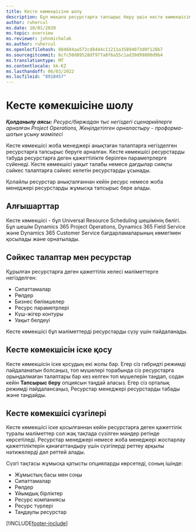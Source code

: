 ```yaml
---
title: Кесте көмекшісіне шолу
description: Бұл мақала ресурстарға тапсырыс беру үшін кесте көмекшісімен жұмыс істеу туралы ақпарат береді.
author: ruhercul
ms.date: 10/01/2020
ms.topic: overview
ms.reviewer: johnmichalak
ms.author: ruhercul
ms.openlocfilehash: 884684aa572cd8444c11211a35894073d0f128b7
ms.sourcegitcommit: 6cfc50d89528df977a8f6a55c1ad39d99800d9b4
ms.translationtype: MT
ms.contentlocale: kk-KZ
ms.lasthandoff: 06/03/2022
ms.locfileid: "8918457"
---
```

# <a name="schedule-assistant-overview"></a>Кесте көмекшісіне шолу

_**Қолданылу аясы:** Ресурс/биржадан тыс негіздегі сценарийлерге арналған Project Operations, Жеңілдетілген орналастыру - проформа-шотын ұсыну мәмілесі_

Кесте көмекшісі жоба менеджері анықтаған талаптарға негізделген ресурстарға тапсырыс беруге арналған. Кесте көмекшісі ресурстарды табуда ресурстарға деген қажеттілікте берілген параметрлерге сүйенеді. Кесте көмекшісі уақыт талабы немесе дағдылар сияқты сәйкес талаптарға сәйкес келетін ресурстарды ұсынады.

Қолайлы ресурстар анықталғаннан кейін ресурс немесе жоба менеджері ресурстарды жұмысқа тапсырыс бере алады.

## <a name="prerequisites"></a>Алғышарттар

Кесте көмекшісі - бұл Universal Resource Scheduling шешімінің бөлігі. Бұл шешім Dynamics 365 Project Operations, Dynamics 365 Field Service және Dynamics 365 Customer Service бағдарламаларының көмегімен қосылады және орнатылады.

## <a name="matching-requirements-and-resources"></a>Сәйкес талаптар мен ресурстар

Құрылған ресурстарға деген қажеттілік келесі мәліметтерге негізделген:

-   Сипаттамалар
-   Рөлдер
-   Бизнес бөлімшелер
-   Ресурс параметрлері
-   Күш-жігер контуры
-   Уақыт белдеуі

Кесте көмекшісі бұл мәліметтерді ресурстарды сүзу үшін пайдаланады.

## <a name="launch-the-schedule-assistant"></a>Кесте көмекшісін іске қосу

Кесте көмекшісін іске қосудың екі жолы бар. Егер сіз гибридті режимді пайдаланатын болсаңыз, топ мүшелері торабында сіз ресурстарға орындалмаған талаптары бар кез келген топ мүшелерін таңдап, содан кейін **Тапсырыс беру** опциясын таңдай аласыз. Егер сіз орталық режимді пайдалансаңыз, Ресурстар менеджері ресурстарды табады және таңдайды.

## <a name="schedule-assistant-filters"></a>Кесте көмекшісі сүзгілері

Кесте көмекшісі іске қосылғаннан кейін ресурстарға деген қажеттілік туралы мәліметтер сол жақ тақтада сүзілген мәндер ретінде көрсетіледі. Ресурстар менеджері немесе жоба менеджері жоспарлау қажеттіліктерін қанағаттандыру үшін сүзгілерді реттеу арқылы нәтижелерді дәл реттей алады.

Сүзгі тақтасы жұмысқа қатысты опцияларды көрсетеді, соның ішінде:

-   Жұмыстың басы мен соңы
-   Сипаттамалар
-   Рөлдер
-   Ұйымдық бірліктер
-   Ресурс компаниясы
-   Ресурс түрлері
-   Таңдаулы ресурстар


[!INCLUDE[footer-include](../includes/footer-banner.md)]